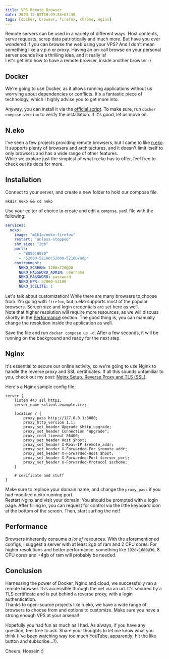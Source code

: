 ```yaml
---
title: VPS Remote Browser
date: 2023-12-05T10:09:33+03:30
tags: [docker, browser, firefox, chrome, nginx]
---
```


Remote servers can be used in a variety of different ways. Host contents, serve requests, scrap data patriotically and much more.
But have you ever wondered if you can browse the web using your VPS? And I don't mean something like a v.p.n or proxy. 
Having an on-call browse on your personal server sounds like a thrilling idea, and it really is!  
Let's get into how to have a remote browser, inside another browser :)

## Docker

We're going to use Docker, as it allows running applications without us worrying about dependencies or conflicts. 
It's a fantastic piece of technology, which I highly advise you to get more into.  

Anyway, you can install it via the [official script](https://get.docker.com/). To make sure, run `docker compose version`
to verify the installation. If it's good, let us move on.

## N.eko

I've seen a few projects providing remote browsers, but I came to like [n.eko](https://github.com/m1k1o/neko). It supports
plenty of browsers and architectures, and it doesn't limit itself to only browsers and has a wide range of other features.  
While we explore just the simplest of what n.eko has to offer, feel free to check out its docs for more.

## Installation

Connect to your server, and create a new folder to hold our compose file.

```shell
mkdir neko && cd neko
```

Use your editor of choice to create and edit a `compose.yaml` file with the following:

```yaml
services:
  neko:
    image: "m1k1o/neko:firefox"
    restart: "unless-stopped"
    shm_size: "2gb"
    ports:
      - "8080:8080"
      - "52000-52100:52000-52100/udp"
    environment:
      NEKO_SCREEN: 1280x720@30
      NEKO_PASSWORD_ADMIN: username
      NEKO_PASSWORD: password
      NEKO_EPR: 52000-52100
      NEKO_ICELITE: 1
```

Let's talk about customization! While there are many browsers to choose from. I'm going with `firefox`, but n.eko supports
most of the popular browsers. Screen size and login credentials are set here as well.  
Note that higher resolution will require more resources, as we will discuss shortly in the [Performance](#performance) section.
The good thing is, you can manually change the resolution inside the application as well.

Save the file and run `docker compose up -d`. After a few seconds, it will be running on the background and ready for the
next step.

## Nginx

It's essential to secure our online activity, so we're going to use Nginx to handle the reverse proxy and SSL certificates. 
If all this sounds unfamiliar to you, check out my post: [Nginx Setup, Reverse Proxy and TLS (SSL)](https://blog.godlynice.ir/2023/11/08/2023-11-08-Nginx-Setup/).

Here's a Nginx sample config file:
```nginx
server {
    listen 443 ssl http2;
    server_name <client.example.ir>;

    location / {
        proxy_pass http://127.0.0.1:8080;
        proxy_http_version 1.1;
        proxy_set_header Upgrade $http_upgrade;
        proxy_set_header Connection "upgrade";
        proxy_read_timeout 86400;
        proxy_set_header Host $host;
        proxy_set_header X-Real-IP $remote_addr;
        proxy_set_header X-Forwarded-For $remote_addr;
        proxy_set_header X-Forwarded-Host $host;
        proxy_set_header X-Forwarded-Port $server_port;
        proxy_set_header X-Forwarded-Protocol $scheme;
    }

    # cerificate and stuff
}
```

Make sure to replace your domain name, and change the `proxy_pass` if you had modified n.eko running port.  
Restart Nginx and visit your domain. You should be prompted with a login page. After filling in, you can request for 
control via the little keyboard icon at the bottom of the screen. Then, start surfing the net!

## Performance

Browsers inherently consume *a lot of* resources. With the aforementioned configs, I suggest a server with at least 2gb
of ram and 2 CPU cores. For higher resolutions and better performance, something like `1920x1080@30`, 8 CPU cores and
+4gb of ram will probably be needed.

## Conclusion

Harnessing the power of Docker, Nginx and cloud, we successfully ran a remote browser. It is accessible through the net
via an url. It's secured by a TLS certificate and is put behind a reverse proxy, with a login authentication.  
Thanks to open-source projects like n.eko, we have a wide range of browsers to choose from and options to customize. 
Make sure you have a strong enough VPS at your arsenal!

Hopefully you had fun as much as I had. As always, if you have any question, feel free to ask. Share your thoughts to let
me know what you think (I've been watching way too much YouTube, apparently; hit the like button and subscribe...?). 

Cheers, Hossein :)